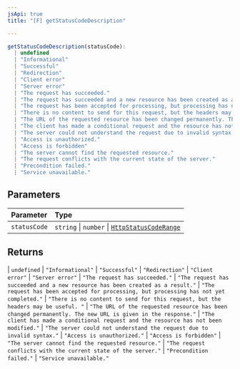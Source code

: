```yaml
---
jsApi: true
title: "[F] getStatusCodeDescription"

---
```

```ts
getStatusCodeDescription(statusCode): 
  | undefined
  | "Informational"
  | "Successful"
  | "Redirection"
  | "Client error"
  | "Server error"
  | "The request has succeeded."
  | "The request has succeeded and a new resource has been created as a result."
  | "The request has been accepted for processing, but processing has not yet completed."
  | "There is no content to send for this request, but the headers may be useful. "
  | "The URL of the requested resource has been changed permanently. The new URL is given in the response."
  | "The client has made a conditional request and the resource has not been modified."
  | "The server could not understand the request due to invalid syntax."
  | "Access is unauthorized."
  | "Access is forbidden"
  | "The server cannot find the requested resource."
  | "The request conflicts with the current state of the server."
  | "Precondition failed."
  | "Service unavailable."
```

## Parameters

| Parameter | Type |
| :------ | :------ |
| `statusCode` | `string` \| `number` \| [`HttpStatusCodeRange`](../interfaces/HttpStatusCodeRange.md) |

## Returns

   \| `undefined`   \| `"Informational"`   \| `"Successful"`   \| `"Redirection"`   \| `"Client error"`   \| `"Server error"`   \| `"The request has succeeded."`   \| `"The request has succeeded and a new resource has been created as a result."`   \| `"The request has been accepted for processing, but processing has not yet completed."`   \| `"There is no content to send for this request, but the headers may be useful. "`   \| `"The URL of the requested resource has been changed permanently. The new URL is given in the response."`   \| `"The client has made a conditional request and the resource has not been modified."`   \| `"The server could not understand the request due to invalid syntax."`   \| `"Access is unauthorized."`   \| `"Access is forbidden"`   \| `"The server cannot find the requested resource."`   \| `"The request conflicts with the current state of the server."`   \| `"Precondition failed."`   \| `"Service unavailable."`
